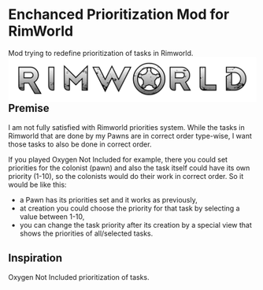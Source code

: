 # Enchanced Prioritization Mod for RimWorld

Mod trying to redefine prioritization of tasks in Rimworld.
<img src="Rimworldlogo.png" align="right"/>

## Premise

I am not fully satisfied with Rimworld priorities system.
While the tasks in Rimworld that are done by my Pawns are in correct order type-wise, I want those tasks to also be done in correct order.

If you played Oxygen Not Included for example, there you could set priorities for the colonist (pawn) and also the task itself could have its own priority (1-10), so the colonists would do their work in correct order.
So it would be like this:
- a Pawn has its priorities set and it works as previously,
- at creation you could choose the priority for that task by selecting a value between 1-10,
- you can change the task priority after its creation by a special view that shows the priorities of all/selected tasks.

## Inspiration

Oxygen Not Included prioritization of tasks.